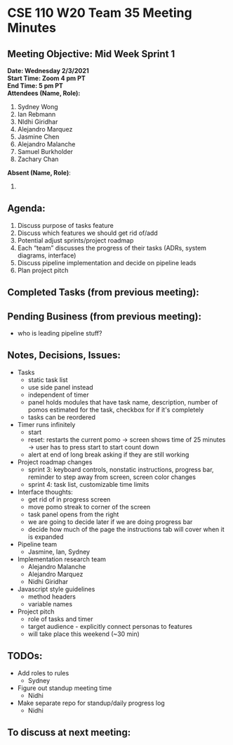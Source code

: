 # CSE 110 W20 Team 35 Meeting Minutes

## Meeting Objective: Mid Week Sprint 1

**Date: Wednesday 2/3/2021**  
**Start Time: Zoom 4 pm PT**  
**End Time: 5 pm PT**  
**Attendees (Name, Role):**

1. Sydney Wong
2. Ian Rebmann
3. NIdhi Giridhar
4. Alejandro Marquez
5. Jasmine Chen
6. Alejandro Malanche
7. Samuel Burkholder
8. Zachary Chan

**Absent (Name, Role)**:

1.

## Agenda:

1. Discuss purpose of tasks feature
2. Discuss which features we should get rid of/add
3. Potential adjust sprints/project roadmap
4. Each “team” discusses the progress of their tasks (ADRs, system diagrams, interface)
5. Discuss pipeline implementation and decide on pipeline leads
6. Plan project pitch

## Completed Tasks (from previous meeting):

## Pending Business (from previous meeting):

- who is leading pipeline stuff?

## Notes, Decisions, Issues:

- Tasks
  - static task list
  - use side panel instead
  - independent of timer
  - panel holds modules that have task name, description, number of pomos estimated for the task, checkbox for if it's completely
  - tasks can be reordered
- Timer runs infinitely
  - start
  - reset: restarts the current pomo -> screen shows time of 25 minutes -> user has to press start to start count down
  - alert at end of long break asking if they are still working
- Project roadmap changes
  - sprint 3: keyboard controls, nonstatic instructions, progress bar, reminder to step away from screen, screen color changes
  - sprint 4: task list, customizable time limits
- Interface thoughts:
  - get rid of in progress screen
  - move pomo streak to corner of the screen
  - task panel opens from the right
  - we are going to decide later if we are doing progress bar
  - decide how much of the page the instructions tab will cover when it is expanded
- Pipeline team
  - Jasmine, Ian, Sydney
- Implementation research team
  - Alejandro Malanche
  - Alejandro Marquez
  - Nidhi Giridhar
- Javascript style guidelines
  - method headers
  - variable names
- Project pitch
  - role of tasks and timer
  - target audience - explicitly connect personas to features
  - will take place this weekend (~30 min)

## TODOs:

- Add roles to rules
  - Sydney
- Figure out standup meeting time
  - Nidhi
- Make separate repo for standup/daily progress log
  - Nidhi

## To discuss at next meeting:
